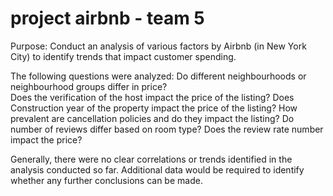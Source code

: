 # project airbnb - team 5
 
Purpose: Conduct an analysis of various factors by Airbnb (in New York City) to identify trends that impact customer spending.

The following questions were analyzed:
   Do different neighbourhoods or neighbourhood groups differ in price?   
   Does the verification of the host impact the price of the listing?
   Does Construction year of the property impact the price of the listing?
   How prevalent are cancellation policies and do they impact the listing?
   Do number of reviews differ based on room type? Does the review rate number impact the price?

Generally, there were no clear correlations or trends identified in the analysis conducted so far. Additional data would be required to identify whether any further conclusions can be made.

